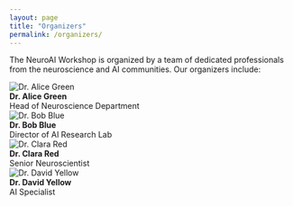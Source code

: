 ```yaml
---
layout: page
title: "Organizers"
permalink: /organizers/
---
```



The NeuroAI Workshop is organized by a team of dedicated professionals from the neuroscience and AI communities. Our organizers include:

<div class="organizer">
  <img src="{{ site.baseurl }}/images/organizers/Moein Khajehnejad.jpg" alt="Dr. Alice Green" class="organizer-photo">
  <div class="organizer-info">
    <strong>Dr. Alice Green</strong><br>
    Head of Neuroscience Department
  </div>
</div>

<div class="organizer">
  <img src="{{ site.baseurl }}/images/organizers/Moein Khajehnejad.jpg" alt="Dr. Bob Blue" class="organizer-photo">
  <div class="organizer-info">
    <strong>Dr. Bob Blue</strong><br>
    Director of AI Research Lab
  </div>
</div>

<div class="organizer">
  <img src="{{ site.baseurl }}/images/organizers/Moein Khajehnejad.jpg" alt="Dr. Clara Red" class="organizer-photo">
  <div class="organizer-info">
    <strong>Dr. Clara Red</strong><br>
    Senior Neuroscientist
  </div>
</div>

<div class="organizer">
  <img src="{{ site.baseurl }}/images/organizers/Moein Khajehnejad.jpg" alt="Dr. David Yellow" class="organizer-photo">
  <div class="organizer-info">
    <strong>Dr. David Yellow</strong><br>
    AI Specialist
  </div>
</div>